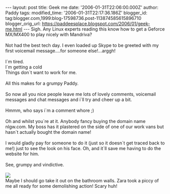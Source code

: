 \-\-- layout: post title: Geek me date: \'2006-01-31T22:06:00.000Z\'
author: Paddy tags: modified\_time: \'2006-01-31T22:17:36.186Z\'
blogger\_id: tag:blogger.com,1999:blog-17598736.post-113874585615896710
blogger\_orig\_url:
https://paddeesplace.blogspot.com/2006/01/geek-me.html \-\-- Sigh. Any
Linux experts reading this know how to get a Geforce MX/MX400 to play
nicely with Mandriva?\
\
Not had the best tech day. I even loaded up Skype to be greeted with my
first voicemail message\....for someone else!\...arggh!\
\
I\`m tired.\
I\`m getting a cold\
Things don\`t want to work for me.\
\
All this makes for a grumpy Paddy.\
\
So now all you nice people leave me lots of lovely comments, voicemail
messages and chat messages and i\`ll try and cheer up a bit.\
\
Hmmm, who says i\`m a comment whore ;)\
\
Oh and whilst you\`re at it. Anybody fancy buying the domain name
nlgw.com. My boss has it plastered on the side of one of our work vans
but hasn\`t actually bought the domain name!\
\
I would gladly pay for someone to do it (just so it doesn\`t get traced
back to me!) just to see the look on his face. Oh, and it\`ll save me
having to do the website for him.\
\
See, grumpy and vindictive.\
\
[![](https://photos1.blogger.com/blogger/7081/1699/320/2006_0131Image0136.jpg)](https://photos1.blogger.com/blogger/7081/1699/1600/2006_0131Image0136.jpg)\
Maybe I should go take it out on the bathroom walls. Zara took a piccy
of me all ready for some demolishing action! Scary huh!
